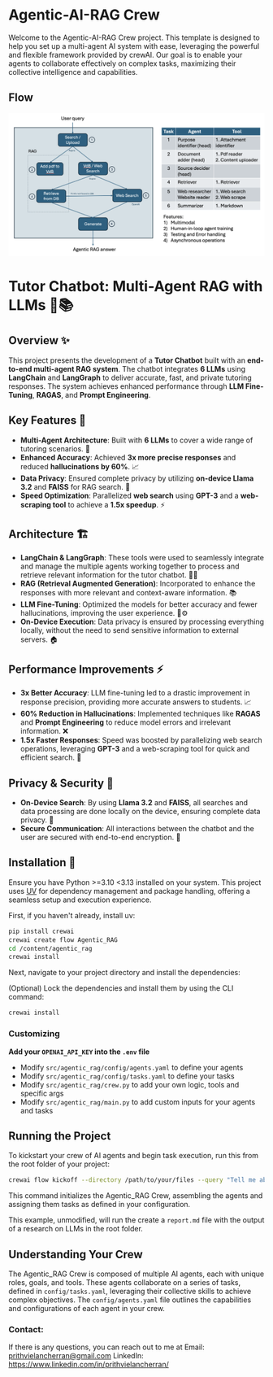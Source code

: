 # Agentic-AI-RAG Crew

Welcome to the Agentic-AI-RAG Crew project. This template is designed to help you set up a multi-agent AI system with ease, leveraging the powerful and flexible framework provided by crewAI. Our goal is to enable your agents to collaborate effectively on complex tasks, maximizing their collective intelligence and capabilities.

## Flow

![Flow](flow.png)


# Tutor Chatbot: Multi-Agent RAG with LLMs 🤖📚

## Overview ✨

This project presents the development of a **Tutor Chatbot** built with an **end-to-end multi-agent RAG system**. The chatbot integrates **6 LLMs** using **LangChain** and **LangGraph** to deliver accurate, fast, and private tutoring responses. The system achieves enhanced performance through **LLM Fine-Tuning**, **RAGAS**, and **Prompt Engineering**.

## Key Features 🚀

- **Multi-Agent Architecture**: Built with **6 LLMs** to cover a wide range of tutoring scenarios. 🧠
- **Enhanced Accuracy**: Achieved **3x more precise responses** and reduced **hallucinations by 60%**. 📈
- **Data Privacy**: Ensured complete privacy by utilizing **on-device Llama 3.2** and **FAISS** for RAG search. 🔐
- **Speed Optimization**: Parallelized **web search** using **GPT-3** and a **web-scraping tool** to achieve a **1.5x speedup**. ⚡

## Architecture 🏗️

- **LangChain & LangGraph**: These tools were used to seamlessly integrate and manage the multiple agents working together to process and retrieve relevant information for the tutor chatbot. 🔗🌐
- **RAG (Retrieval Augmented Generation)**: Incorporated to enhance the responses with more relevant and context-aware information. 📚
- **LLM Fine-Tuning**: Optimized the models for better accuracy and fewer hallucinations, improving the user experience. 🎯⚙
- **On-Device Execution**: Data privacy is ensured by processing everything locally, without the need to send sensitive information to external servers. 🏠

## Performance Improvements ⚡

- **3x Better Accuracy**: LLM fine-tuning led to a drastic improvement in response precision, providing more accurate answers to students. 📈
- **60% Reduction in Hallucinations**: Implemented techniques like **RAGAS** and **Prompt Engineering** to reduce model errors and irrelevant information. ❌
- **1.5x Faster Responses**: Speed was boosted by parallelizing web search operations, leveraging **GPT-3** and a web-scraping tool for quick and efficient search. 🚀

## Privacy & Security 🔐

- **On-Device Search**: By using **Llama 3.2** and **FAISS**, all searches and data processing are done locally on the device, ensuring complete data privacy. 🏡
- **Secure Communication**: All interactions between the chatbot and the user are secured with end-to-end encryption. 🔐

## Installation 🔧

Ensure you have Python >=3.10 <3.13 installed on your system. This project uses [UV](https://docs.astral.sh/uv/) for dependency management and package handling, offering a seamless setup and execution experience.

First, if you haven't already, install uv:

```bash
pip install crewai
crewai create flow Agentic_RAG
cd /content/agentic_rag
crewai install
```

Next, navigate to your project directory and install the dependencies:

(Optional) Lock the dependencies and install them by using the CLI command:
```bash
crewai install
```

### Customizing

**Add your `OPENAI_API_KEY` into the `.env` file**

- Modify `src/agentic_rag/config/agents.yaml` to define your agents
- Modify `src/agentic_rag/config/tasks.yaml` to define your tasks
- Modify `src/agentic_rag/crew.py` to add your own logic, tools and specific args
- Modify `src/agentic_rag/main.py` to add custom inputs for your agents and tasks

## Running the Project

To kickstart your crew of AI agents and begin task execution, run this from the root folder of your project:

```bash
crewai flow kickoff --directory /path/to/your/files --query "Tell me about semiconductors"
```

This command initializes the Agentic_RAG Crew, assembling the agents and assigning them tasks as defined in your configuration.

This example, unmodified, will run the create a `report.md` file with the output of a research on LLMs in the root folder.

## Understanding Your Crew

The Agentic_RAG Crew is composed of multiple AI agents, each with unique roles, goals, and tools. These agents collaborate on a series of tasks, defined in `config/tasks.yaml`, leveraging their collective skills to achieve complex objectives. The `config/agents.yaml` file outlines the capabilities and configurations of each agent in your crew.

### Contact:
If there is any questions, you can reach out to me at 
Email: prithvielancherran@gmail.com
LinkedIn: https://www.linkedin.com/in/prithvielancherran/